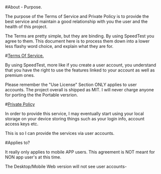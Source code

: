#About - Purpose. 

The purpose of the Terms of Service and Private Policy is to provide the best service and maintain a good relationship with you the user and the
health of this project. 

The Terms are pretty simple, but they are binding. By using SpeedTest you agree to them. This document here is to process them down into a lower less flashy
word choice, and explain what they are for. 

#[Terms Of Service.](https://jdc20181.github.io/SpeedTest/Pages/Policy.html#TermsOfService)

By using SpeedTest, more like if you create a user account, you understand that you have the right to use the features linked to your account as well as premium ones. 

Please remember the "Use License" Section ONLY applies to user accounts. The project overall is shipped as MIT. I will never charge anyone for porting the the Portable versrion. 

#[Private Policy](https://jdc20181.github.io/SpeedTest/Pages/Policy.html#PrivatePolicy)

In order to provide this service, I may eventually start using your local storage on your device storing things such as your login info, account access keys etc. 

This is so I can provide the services via user accounts. 

#Applies to?

It really only applies to mobile APP users. This agreement is NOT meant for NON app user's at this time. 

The Desktop/Mobile Web version will not see user accounts-
